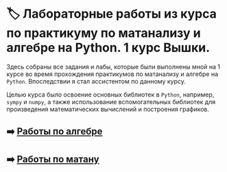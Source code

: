 # :label: Лабораторные работы из курса по практикуму по матанализу и алгебре на Python. 1 курс Вышки.
Здесь собраны все задания и лабы, которые были выполнены мной на 1 курсе во время прохождения практикумов по матанализу и алгебре на `Python`. Впоследствии я стал ассистентом по данному курсу.

Целью курса было освоение основных библиотек в `Python`, например, `sympy` и `numpy`, а также использование вспомогательных библиотек для произведения математических вычислений и построения графиков. 

## :arrow_right: [Работы по алгебре](/Algebra)

## :arrow_right: [Работы по матану](/Mathematical_analysis)